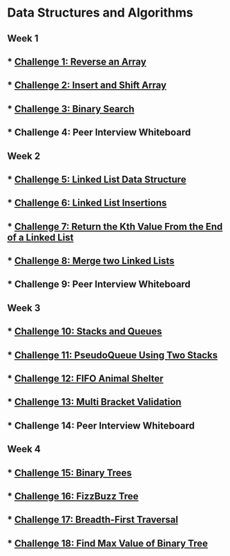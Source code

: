 # Data Structures and Algorithms

## Week 1

## * [Challenge 1: Reverse an Array](./readmes/arrayreverse.md)
## * [Challenge 2: Insert and Shift Array](./readmes/arrayshift.md)
## * [Challenge 3: Binary Search](./readmes/binarysearch.md)
## * Challenge 4: Peer Interview Whiteboard 

## Week 2

## * [Challenge 5: Linked List Data Structure](./readmes/linkedlist.md)
## * [Challenge 6: Linked List Insertions](./readmes/ll_insertions.md)
## * [Challenge 7: Return the Kth Value From the End of a Linked List](./readmes/ll_kth_from_end.md)
## * [Challenge 8: Merge two Linked Lists](./readmes/ll_merge.md)
## * Challenge 9: Peer Interview Whiteboard 

## Week 3

## * [Challenge 10: Stacks and Queues](./readmes/stacks_and_queues.md)
## * [Challenge 11: PseudoQueue Using Two Stacks](./readmes/pseudoqueue.md)
## * [Challenge 12: FIFO Animal Shelter](./readmes/fifo_animal_shelter.md)
## * [Challenge 13: Multi Bracket Validation](./readmes/multibracketvalidation.md)
## * Challenge 14: Peer Interview Whiteboard 

## Week 4

## * [Challenge 15: Binary Trees](./readmes/binary_trees.md)
## * [Challenge 16: FizzBuzz Tree](./readmes/fizzbuzztree.md)
## * [Challenge 17: Breadth-First Traversal](./readmes/breadthfirst.md)
## * [Challenge 18: Find Max Value of Binary Tree](./readmes/findmaxvalue.md)

